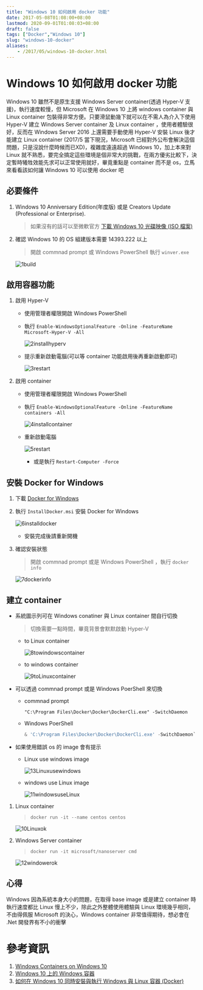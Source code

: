 ```yaml
---
title: "Windows 10 如何啟用 docker 功能"
date: 2017-05-08T01:08:00+08:00
lastmod: 2020-09-01T01:08:03+08:00
draft: false
tags: ["Docker","Windows 10"]
slug: "windows-10-docker"
aliases:
    - /2017/05/windows-10-docker.html
---
```

# Windows 10 如何啟用 docker 功能
Windows 10 雖然不是原生支援 Windows Server container(透過 Hyper-V 支援)，執行速度較慢，但 Microsoft 在 Windows 10 上將 windows container 與 Linux container 包裝得非常方便。只要滑鼠動幾下就可以在不需人為介入下使用 Hyper-V 建立 Windows Server container 及 Linux container ，使用者體驗很好，反而在 Windows Server 2016 上還需要手動使用 Hyper-V 安裝 Linux 後才能建立 Linux container (2017/5 當下現況，Microsoft 已經對外公布會解決這個問題，只是沒說什麼時候而已XD)，複雜度遠遠超過 Windows 10，加上本來對 Linux 就不熟悉，要完全搞定這些環境是個非常大的挑戰，在兩方優劣比較下，決定暫時犧牲效能先求可以正常使用就好，畢竟重點是 container 而不是 os，立馬來看看該如何讓 Windows 10 可以使用 docker 吧

## 必要條件

1.  Windows 10 Anniversary Edition(年度版) 或是 Creators Update (Professional or Enterprise).

    > 如果沒有的話可以至微軟官方 [下載 Windows 10 光碟映像 (ISO 檔案)](https://www.microsoft.com/zh-tw/software-download/windows10ISO)

2. 確認 Windows 10 的 OS 組建版本需要 14393.222 以上

    > 開啟 commnad prompt 或 Windows PowerShell 執行 `winver.exe`

    ![1build](https://cloud.githubusercontent.com/assets/3851540/25774324/92e2ce90-32bf-11e7-8776-7640da31c656.png)

## 啟用容器功能

1.  啟用 Hyper-V
    *   使用管理者權限開啟 Windows PowerShell
    *   執行 `Enable-WindowsOptionalFeature -Online -FeatureName Microsoft-Hyper-V -All`

        ![2installhyperv](https://cloud.githubusercontent.com/assets/3851540/25774326/930fb6d0-32bf-11e7-8b53-08b1e5f6b087.png)

    *   提示重新啟動電腦(可以等 container 功能啟用後再重新啟動即可)

        ![3restart](https://cloud.githubusercontent.com/assets/3851540/25774325/930f7e68-32bf-11e7-835f-99f984063e1d.png)

2.  啟用 container
    *   使用管理者權限開啟 Windows PowerShell
    *   執行 `Enable-WindowsOptionalFeature -Online -FeatureName containers -All`

        ![4installcontainer](https://cloud.githubusercontent.com/assets/3851540/25774327/931203ae-32bf-11e7-9015-be888e1bb063.png)

    *   重新啟動電腦

        ![5restart](https://cloud.githubusercontent.com/assets/3851540/25774329/93377206-32bf-11e7-9da7-d4259bbde6a5.png)

        *   或是執行 `Restart-Computer -Force`

## 安裝 Docker for Windows

1. 下載 [Docker for Windows](https://download.docker.com/win/stable/InstallDocker.msi)

2. 執行 `InstallDocker.msi` 安裝 Docker for Windows

    ![6installdocker](https://cloud.githubusercontent.com/assets/3851540/25774331/9337c47c-32bf-11e7-8f3c-6f687b1d3114.png)

    *   安裝完成後請重新開機

3.  確認安裝狀態

    > 開啟 commnad prompt 或是 Windows PowerShell ，執行 `docker info`

    ![7dockerinfo](https://cloud.githubusercontent.com/assets/3851540/25774328/93371310-32bf-11e7-940f-a9ea4d94eedf.png)

## 建立 container

*  系統圖示列可在 Windows conatiner 與 Linux container 間自行切換

    > 切換需要一點時間，畢竟背景會默默啟動 Hyper-V

    *   to Linux container


        ![8towindowscontainer](https://cloud.githubusercontent.com/assets/3851540/25774332/9339bc00-32bf-11e7-9412-6335c6eed595.png)

    *   to windows container

        ![9toLinuxcontainer](https://cloud.githubusercontent.com/assets/3851540/25774330/93378304-32bf-11e7-8866-b82514a61a11.png)

*  可以透過 commnad prompt 或是 Windows PoerShell 來切換

    *   commnad prompt

        ```
        "C:\Program Files\Docker\Docker\DockerCli.exe" -SwitchDaemon
        ```

    *   Windows PoerShell

        ```ps1
        & 'C:\Program Files\Docker\Docker\DockerCli.exe' -SwitchDaemon`
        ```
        
* 如果使用錯誤 os 的 image 會有提示

    *   Linux use windows image

        ![13Linuxusewindows](https://cloud.githubusercontent.com/assets/3851540/25774323/92e1f9f2-32bf-11e7-95be-b6532dcba590.png)

    *   windows use Linux image

        ![11windowsuseLinux](https://cloud.githubusercontent.com/assets/3851540/25774334/9360b4b8-32bf-11e7-8a1d-cf11303d0e6c.png)

1. Linux container

    > `docker run -it --name centos centos`

    ![10Linuxok](https://cloud.githubusercontent.com/assets/3851540/25774333/933a440e-32bf-11e7-8b85-8fee469b0c64.png)

2.  Windows Server container

    > `docker run -it microsoft/nanoserver cmd`

    ![12windowerok](https://cloud.githubusercontent.com/assets/3851540/25774335/9362c42e-32bf-11e7-8a03-8cb4f7f109ad.png)

## 心得

Windows 因為系統本身大小的問題，在取得 base image 或是建立 container 時執行速度都比 Linux 慢上不少，除此之外整體使用體驗與 Linux 環境幾乎相同，不由得佩服 Microsoft 的決心，Windows container 非常值得期待，想必會在 .Net 開發界有不小的衝擊

# 參考資訊
1.  [Windows Containers on Windows 10](https://docs.microsoft.com/en-us/virtualization/windowscontainers/quick-start/quick-start-windows-10?WT.mc_id=DOP-MVP-5002594)
2.  [Windows 10 上的 Windows 容器](https://docs.microsoft.com/zh-tw/virtualization/windowscontainers/quick-start/quick-start-windows-10?WT.mc_id=DOP-MVP-5002594)
3.  [如何在 Windows 10 同時安裝與執行 Windows 與 Linux 容器 (Docker)](http://blog.miniasp.com/post/2016/11/22/Run-Linux-and-Windows-Containers-on-Windows-10.aspx)
